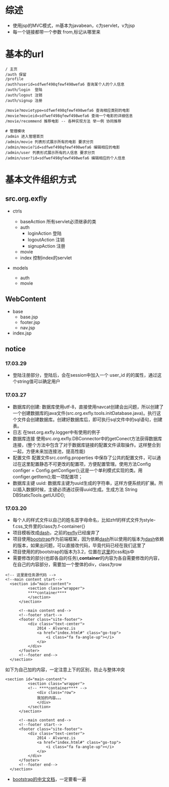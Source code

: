 # 综述
* 使用jsp的MVC模式，m基本为javabean，c为servlet，v为jsp
* 每一个链接都带一个参数 from,标记从哪里来

# 基本的url
```
/ 主页
/auth 保留
/profile
/auth?userid=sdfwef498qfewf498wefa6 查询某个人的个人信息
/auth/login  登陆
/auth/logout 注销
/auth/signup 注册

/movie?movietype=sdfwef498qfewf498wefa6 查询相应类别的电影
/movie?movieid=sdfwef498qfewf498wefa6 查询一个电影的详细信息
/movie/recommend 推荐电影 -- 各种实现方法 举一例 协同推荐

# 管理模块
/admin 进入管理首页
/admin/movie 列表形式展示所有的电影 要求分页
/admin/movie?id=sdfwef498qfewf498wefa6 编辑相应的电影
/admin/user 列表形式展示所有的人信息 要求分页
/admin/user?id=sdfwef498qfewf498wefa6 编辑相应的个人信息
```



# 基本文件组织方式

## src.org.exfly

* ctrls
    * baseActtion 所有servlet必须继承的类
    * auth
        * loginAction   登陆
        * logoutAction  注销
        * signupAction  注册
    * movie
    * index     控制index的servlet

* models
    * auth
    * movie

## WebContent
* base
    * base.jsp
    * footer.jsp
    * nav.jsp
* index.jsp


## notice
### 17.03.29
* 登陆注册部分，登陆后，会在session中加入一个 user_id 的的属性，通过这个string值可以确定用户

### 17.03.27

* 数据库的创建: 数据库使用utf-8，直接使用navcat创建会出问题，所以创建了一个创建数据库的java文件(src.org.exfly.tools.initDatabase.java)。执行这个文件会创建数据库。创建好数据库后，即可执行sql文件中的sql语句，创建表。
* 日志 在test.org.exfly.logger中有使用的例子
* 数据库连接 使用src.org.exfly.DBConnector中的getConect方法获得数据库连接，(整个方法中包含了对于数据库链接的配置文件读取操作。这样整合到一起，方便未来加连接池，提高性能)
* 配置文件 配置文件src.config.properties 中保存了公共的配置文件，可以通过在这里配置静态不可更改的配置项，方便配置管理。使用方法Config configer = Config.getConfiger();这是一个单利模式实现的类。用configer.getItem();取一项配置项；
* 数据库主键 uuid: 数据库主键为uuid生成的字符串，这样方便系统的扩展。所以插入数据时候，主键必须通过获得uuid生成。生成方法 String DBStaticTools.getUUID();

### 17.03.20
* 每个人的样式文件以自己的姓名首字母命名，比如zhf的样式文件为style-f.css,文件里的class为.f-container{}
* 项目模板改成[dash](https://github.com/ExFly/SchooWork/tree/MovieShare-javaee/doc/template/dash)，之前的[exfly](https://github.com/ExFly/SchooWork/tree/MovieShare-javaee/doc/template/exfly)已经废弃了
* 项目使用[bootstrap](http://v3.bootcss.com/)作为前端框架，因为依赖[dash](http://gridgum.com/themes/dashgum-bootstrap-dashboard/)所以使用的版本为[dash](http://gridgum.com/themes/dashgum-bootstrap-dashboard/)依赖的版本，如果出问题，可以直接改代码，毕竟代码已经在我们这里了
* 项目使用的的bootstrap的版本为3.2，位置在[这里](https://github.com/ExFly/SchooWork/tree/MovieShare-javaee/doc/template/dash/assets)的css和js中
* 需要修改的部分(也即各自的任务),****container****的内容为各自需要修改的内容，在自己的内容部分，需要加一个整体的div，class为row
```
<!-- 这里是任务源代码 -->
<!--main content start-->
  <section id="main-content">
          <section class="wrapper">
          ****container****
          </section>
      </section>

      <!--main content end-->
      <!--footer start-->
      <footer class="site-footer">
          <div class="text-center">
              2014 - Alvarez.is
              <a href="index.html#" class="go-top">
                  <i class="fa fa-angle-up"></i>
              </a>
          </div>
      </footer>
      <!--footer end-->
  </section>
```
如下为自己加的内容，一定注意上下的区别，防止与整体冲突
```
<section id="main-content">
          <section class="wrapper">
          <!-- ****container**** -->
              <div class="row">
              我加的内容。。。
              </div>
          </section>
      </section>

      <!--main content end-->
      <!--footer start-->
      <footer class="site-footer">
          <div class="text-center">
              2014 - Alvarez.is
              <a href="index.html#" class="go-top">
                  <i class="fa fa-angle-up"></i>
              </a>
          </div>
      </footer>
      <!--footer end-->
  </section>
```

* [bootstrap的中文文档](http://v3.bootcss.com/)，一定要看一遍

